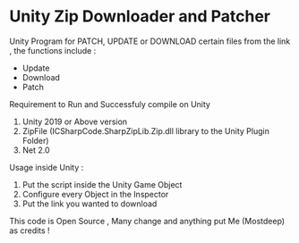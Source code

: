 # Unity Zip Downloader and Patcher

Unity Program for PATCH, UPDATE or DOWNLOAD certain files from the link , the functions include :

- Update 
- Download 
- Patch

Requirement to Run and Successfuly compile on Unity 
1. Unity 2019 or Above version 
2. ZipFile (ICSharpCode.SharpZipLib.Zip.dll library to the Unity Plugin Folder) 
3. Net 2.0

Usage inside Unity :
1. Put the script inside the Unity Game Object
2. Configure every Object in the Inspector 
3. Put the link you wanted to download 

This code is Open Source , Many change and anything put Me (Mostdeep) as credits !
